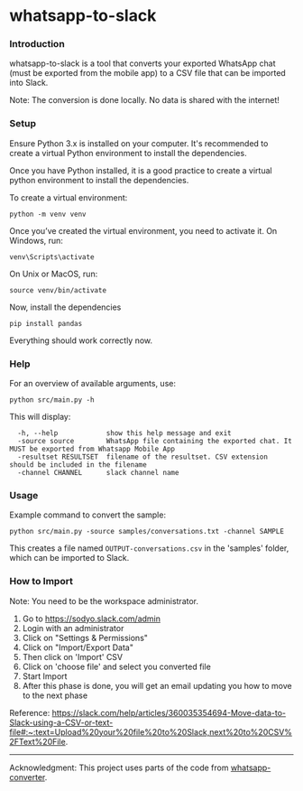 # whatsapp-to-slack

### Introduction
whatsapp-to-slack is a tool that converts your exported WhatsApp chat (must be exported from the mobile app) to a CSV file that can be imported into Slack.

Note: The conversion is done locally. No data is shared with the internet!

### Setup
Ensure Python 3.x is installed on your computer. It's recommended to create a virtual Python environment to install the dependencies.

Once you have Python installed, it is a good practice to create a virtual python environment to install the dependencies.

To create a virtual environment:

```
python -m venv venv
```

Once you’ve created the virtual environment, you need to activate it. On Windows, run:

```
venv\Scripts\activate
```

On Unix or MacOS, run:

```
source venv/bin/activate
```

Now, install the dependencies

```
pip install pandas
```

Everything should work correctly now.

### Help

For an overview of available arguments, use:

```
python src/main.py -h
```

This will display:
```
  -h, --help            show this help message and exit
  -source source        WhatsApp file containing the exported chat. It MUST be exported from Whatsapp Mobile App
  -resultset RESULTSET  filename of the resultset. CSV extension should be included in the filename
  -channel CHANNEL      slack channel name
```

### Usage

Example command to convert the sample:

```
python src/main.py -source samples/conversations.txt -channel SAMPLE
```

This creates a file named `OUTPUT-conversations.csv` in the 'samples' folder, which can be imported to Slack.

### How to Import

Note: You need to be the workspace administrator.

1. Go to https://sodyo.slack.com/admin
1. Login with an administrator
1. Click on "Settings & Permissions"
1. Click on "Import/Export Data"
1. Then click on 'Import' CSV
1. Click on 'choose file' and select you converted file
1. Start Import
1. After this phase is done, you will get an email updating you how to move to the next phase

Reference: https://slack.com/help/articles/360035354694-Move-data-to-Slack-using-a-CSV-or-text-file#:~:text=Upload%20your%20file%20to%20Slack,next%20to%20CSV%2FText%20File.

----
Acknowledgment: This project uses parts of the code from [whatsapp-converter](https://github.com/sandsturm/whatsapp-converter/).
